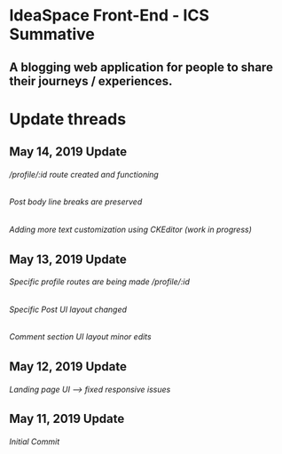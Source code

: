 # IdeaSpace Front-End - ICS Summative

## A blogging web application for people to share their journeys / experiences.

# Update threads

## May 14, 2019 Update

###### /profile/:id route created and functioning

###### Post body line breaks are preserved

###### Adding more text customization using CKEditor (work in progress)

## May 13, 2019 Update

###### Specific profile routes are being made /profile/:id

###### Specific Post UI layout changed

###### Comment section UI layout minor edits

## May 12, 2019 Update

###### Landing page UI --> fixed responsive issues

## May 11, 2019 Update

###### Initial Commit
